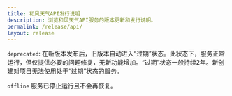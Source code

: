 ```yaml
---
title: 和风天气API发行说明
description: 浏览和风天气API服务的版本更新和发行说明。
permalink: /release/api/
layout: release
---
```

`deprecated`: 在新版本发布后，旧版本自动进入“过期”状态。此状态下，服务正常运行，但仅提供必要的问题修复，无新功能增加。“过期”状态一般持续2年。新创建对项目无法使用处于“过期”状态的服务。

`offline` 服务已停止运行且不会再恢复。
